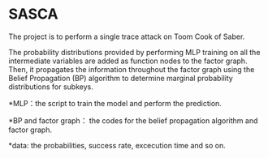 # SASCA
The project is to perform a single trace attack on Toom Cook of Saber.

The probability distributions provided by performing MLP training on all the intermediate variables are added as function nodes to the factor graph. Then, it propagates the information throughout the factor graph using the Belief Propagation (BP) algorithm to determine marginal probability distributions for subkeys.

*MLP：the script to train the model and perform the prediction.

*BP and factor graph： the codes for the belief propagation algorithm and factor graph.

*data: the probabilities, success rate, excecution time and so on.
